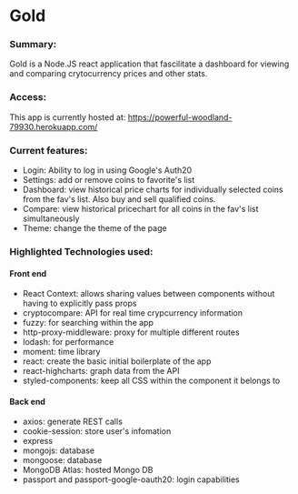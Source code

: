 # Gold

### Summary:
Gold is a Node.JS react application that fascilitate a dashboard for viewing and comparing crytocurrency prices and other stats. 

### Access:
This app is currently hosted at: https://powerful-woodland-79930.herokuapp.com/ 

### Current features:
- Login: Ability to log in using Google's Auth20 
- Settings: add or remove coins to favorite's list
- Dashboard: view historical price charts for individually selected coins from the fav's list. Also buy and sell qualified coins.
- Compare: view historical pricechart for all coins in the fav's list simultaneously
- Theme: change the theme of the page

### Highlighted Technologies used:

#### Front end
- React Context: allows sharing values between components without having to explicitly pass props
- cryptocompare: API for real time crypcurrency information
- fuzzy: for searching within the app
- http-proxy-middleware: proxy for multiple different routes
- lodash: for performance
- moment: time library
- react: create the basic initial boilerplate of the app
- react-highcharts: graph data from the API
- styled-components: keep all CSS within the component it belongs to

#### Back end
- axios: generate REST calls
- cookie-session: store user's infomation
- express
- mongojs: database
- mongoose: database
- MongoDB Atlas: hosted Mongo DB
- passport and passport-google-oauth20: login capabilities


